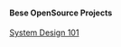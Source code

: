 #### Bese OpenSource Projects

[System Design 101](https://github.com/ByteByteGoHq/system-design-101)